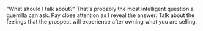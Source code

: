 
"What should I talk about?" That's probably the most intelligent question a guerrilla can ask. Pay close attention as I reveal the answer: Talk about the feelings that the prospect will experience after owning what you are selling.
